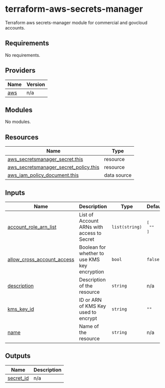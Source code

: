 # terraform-aws-secrets-manager
Terraform aws secrets-manager module for commercial and govcloud accounts.

<!-- BEGIN_TF_DOCS -->
## Requirements

No requirements.

## Providers

| Name | Version |
|------|---------|
| <a name="provider_aws"></a> [aws](#provider\_aws) | n/a |

## Modules

No modules.

## Resources

| Name | Type |
|------|------|
| [aws_secretsmanager_secret.this](https://registry.terraform.io/providers/hashicorp/aws/latest/docs/resources/secretsmanager_secret) | resource |
| [aws_secretsmanager_secret_policy.this](https://registry.terraform.io/providers/hashicorp/aws/latest/docs/resources/secretsmanager_secret_policy) | resource |
| [aws_iam_policy_document.this](https://registry.terraform.io/providers/hashicorp/aws/latest/docs/data-sources/iam_policy_document) | data source |

## Inputs

| Name | Description | Type | Default | Required |
|------|-------------|------|---------|:--------:|
| <a name="input_account_role_arn_list"></a> [account\_role\_arn\_list](#input\_account\_role\_arn\_list) | List of Account ARNs with access to Secret | `list(string)` | <pre>[<br>  ""<br>]</pre> | no |
| <a name="input_allow_cross_account_access"></a> [allow\_cross\_account\_access](#input\_allow\_cross\_account\_access) | Boolean for whether to use KMS key encryption | `bool` | `false` | no |
| <a name="input_description"></a> [description](#input\_description) | Description of the resource | `string` | n/a | yes |
| <a name="input_kms_key_id"></a> [kms\_key\_id](#input\_kms\_key\_id) | ID or ARN of KMS Key used to encrypt | `string` | `""` | no |
| <a name="input_name"></a> [name](#input\_name) | Name of the resource | `string` | n/a | yes |

## Outputs

| Name | Description |
|------|-------------|
| <a name="output_secret_id"></a> [secret\_id](#output\_secret\_id) | n/a |
<!-- END_TF_DOCS -->